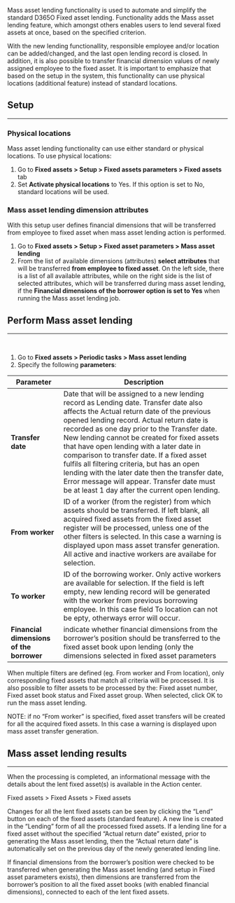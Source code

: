 
Mass asset lending functionality is used to automate and simplify the standard D365O Fixed asset lending. Functionality adds the Mass asset lending feature, which amongst others enables users to lend several fixed assets at once, based on the specified criterion.

With the new lending functionallity, responsible employee and/or location can be added/changed, and the last open lending record is closed. In addition, it is also possible to transfer financial dimension values of newly assigned employee to the fixed asset. It is important to emphasize that based on the setup in the system, this functionality can use physical locations (additional feature) instead of standard locations. 

## **Setup**
---

### Physical locations 
Mass asset lending functionality can use either standard or physical locations. To use physical locations:
1. Go to **Fixed assets > Setup > Fixed assets parameters > Fixed assets** tab 
1. Set **Activate physical locations** to Yes. If this option is set to No, standard locations will be used.

### Mass asset lending dimension attributes

With this setup user defines financial dimensions that will be transferred from employee to fixed asset when mass asset lending action is performed. 

1. Go to **Fixed assets > Setup > Fixed asset parameters > Mass asset lending**
1. From the list of available dimensions (attributes) **select attributes** that will be transferred **from employee to fixed asset**. On the left side, there is a list of all available attributes, while on the right side is the list of selected attributes, which will be transferred during mass asset lending, if the **Financial dimensions of the borrower option is set to Yes** when running the Mass asset lending job.
 

## **Perform Mass asset lending**
---

<br>

1. Go to **Fixed assets > Periodic tasks > Mass asset lending** 
1. Specify the following **parameters**:


|**Parameter**| **Description** |
|--|--|
|**Transfer date**  | Date that will be assigned to a new lending record as Lending date. Transfer date also affects the Actual return date of the previous opened lending record. Actual return date is recorded as one day prior to the Transfer date.  New lending cannot be created for fixed assets that have open lending with a later date in comparison to transfer date. If a fixed asset fulfils all filtering criteria, but has an open lending with the later date then the transfer date, Error message will appear. Transfer date must be at least 1 day after the current open lending.|
|**From worker**  |ID of a worker (from the register) from which assets should be transferred. If left blank,  all acquired fixed assets from the fixed asset register will be processed, unless one of the other filters is selected. In this case a warning is displayed upon mass asset transfer generation. All active and inactive workers are availabe for selection.   |
|**To worker**  |ID of the borrowing worker. Only active workers are available for selection. If the field is left empty, new lending record will be generated with the worker from previous borrowing employee. In this case field To location can not be epty, otherways error will occur.|
|**Financial dimensions of the borrower**  |indicate whether financial dimensions from the borrower’s position should be transferred to the fixed asset book upon lending (only the dimensions selected in fixed asset parameters  |

When multiple filters are defined (eg. From worker and From location), only corresponding fixed assets that match all criteria will be processed. 
It is also possible to filter assets to be processed by the: Fixed asset number, Fixed asset book status and Fixed asset group. When selected, click OK to run the mass asset lending.

NOTE: if no “From worker” is specified, fixed asset transfers will be created for all the acquired fixed assets. In this case a warning is displayed upon mass asset transfer generation.

## **Mass asset lending results**
---

When the processing is completed, an informational message with the details about the lent fixed asset(s) is available in the Action center.

Fixed assets > Fixed Assets > Fixed assets

Changes for all the lent fixed assets can be seen by clicking the “Lend” button on each of the fixed assets (standard feature). A new line is created in the “Lending” form of all the processed fixed assets. If a lending line for a fixed asset without the specified “Actual return date” existed, prior to generating the Mass asset lending, then the “Actual return date” is automatically set on the previous day of the newly generated lending line.

If financial dimensions from the borrower’s position were checked to be transferred when generating the Mass asset lending (and setup in Fixed asset parameters exists), then dimensions are transferred from the borrower’s position to all the fixed asset books (with enabled financial dimensions), connected to each of the lent fixed assets.